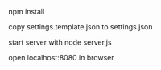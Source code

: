  npm install

copy settings.template.json to settings.json

start server with
  node server.js

open localhost:8080 in browser